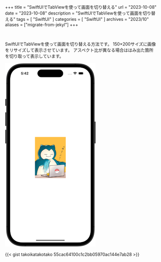 +++
title = "SwiftUIでTabViewを使って画面を切り替える"
url = "2023-10-08"
date = "2023-10-08"
description = "SwiftUIでTabViewを使って画面を切り替える"
tags = [
  "SwiftUI"
]
categories = [
  "SwiftUI"
]
archives = "2023/10"
aliases = ["migrate-from-jekyl"]
+++

<br>

SwiftUIでTabViewを使って画面を切り替える方法です。
150×200サイズに画像をリサイズして表示させています。
アスペクト比が異なる場合ははみ出た箇所を切り取って表示しています。

<img src="1.png" width="300px" alt="SwiftUIでTabViewを使って画面を切り替える">

{{< gist takoikatakotako 55cac64100c1c2bb05970ac144e7ab28 >}}
